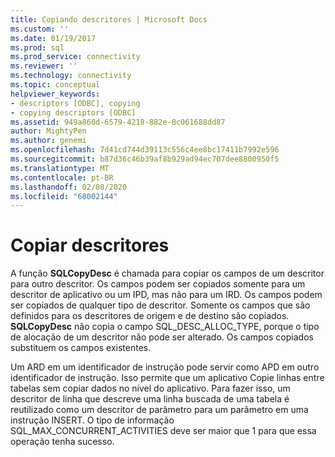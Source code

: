 ```yaml
---
title: Copiando descritores | Microsoft Docs
ms.custom: ''
ms.date: 01/19/2017
ms.prod: sql
ms.prod_service: connectivity
ms.reviewer: ''
ms.technology: connectivity
ms.topic: conceptual
helpviewer_keywords:
- descriptors [ODBC], copying
- copying descriptors [ODBC]
ms.assetid: 949a860d-6579-4218-882e-8c061688dd87
author: MightyPen
ms.author: genemi
ms.openlocfilehash: 7d41cd744d39113c556c4ee8bc17411b7992e596
ms.sourcegitcommit: b87d36c46b39af8b929ad94ec707dee8800950f5
ms.translationtype: MT
ms.contentlocale: pt-BR
ms.lasthandoff: 02/08/2020
ms.locfileid: "68002144"
---
```

# <a name="copying-descriptors"></a>Copiar descritores
A função **SQLCopyDesc** é chamada para copiar os campos de um descritor para outro descritor. Os campos podem ser copiados somente para um descritor de aplicativo ou um IPD, mas não para um IRD. Os campos podem ser copiados de qualquer tipo de descritor. Somente os campos que são definidos para os descritores de origem e de destino são copiados. **SQLCopyDesc** não copia o campo SQL_DESC_ALLOC_TYPE, porque o tipo de alocação de um descritor não pode ser alterado. Os campos copiados substituem os campos existentes.  
  
 Um ARD em um identificador de instrução pode servir como APD em outro identificador de instrução. Isso permite que um aplicativo Copie linhas entre tabelas sem copiar dados no nível do aplicativo. Para fazer isso, um descritor de linha que descreve uma linha buscada de uma tabela é reutilizado como um descritor de parâmetro para um parâmetro em uma instrução INSERT. O tipo de informação SQL_MAX_CONCURRENT_ACTIVITIES deve ser maior que 1 para que essa operação tenha sucesso.
